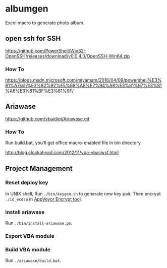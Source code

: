 # albumgen

Excel macro to generate photo album.

## open ssh for SSH

https://github.com/PowerShell/Win32-OpenSSH/releases/download/v0.0.4.0/OpenSSH-Win64.zip

### How To

https://blogs.msdn.microsoft.com/miyamam/2016/04/09/powershell%E3%81%A7ssh%E3%82%92%E5%88%A9%E7%94%A8%E3%81%97%E3%81%A6%E3%81%BF%E3%81%9F/

## Ariawase

https://github.com/vbaidiot/Ariawase.git


### How To

Run build.bat, you'll get office macro-enabled file in bin directory.

http://blog.clockahead.com/2012/11/vba-vbacwsf.html


## Project Management

### Reset deploy key

In UNIX shell, Run `./bin/keygen.sh` to generate new key pair.
Then encrypt `./id_ecdsa` in [AppVeyor Encrypt tool](https://ci.appveyor.com/tools/encrypt).

### install ariawase

Run `./bin/install-ariawase.ps`.

### Export VBA module

### Build VBA module

Run `./ariawase/build.bat`.
